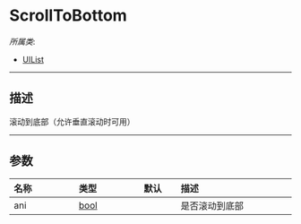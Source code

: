 # ScrollToBottom

*所属类*:
* [UIList](/Api/Classes/Scene/UIList.md)
------------------------------------------------------------------------------------------
## 描述

滚动到底部（允许垂直滚动时可用）

------------------------------------------------------------------------------------------
## 参数

|<div style="width:100px">名称</div>|<div style="width:100px">类型</div>|<div style="width:50px">默认</div>|<div style="width:350px">描述</div>|
|:---|:---|:---|:---|
|ani|[bool](/Api/DataType/Bool.md)||是否滚动到底部|
